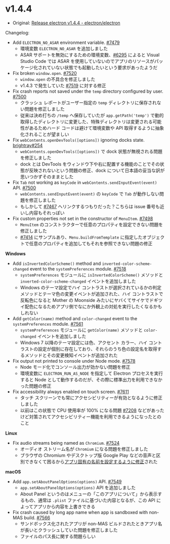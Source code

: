 # v1.4.4

* Original: [Release electron v1.4.4 - electron/electron](https://github.com/electron/electron/releases/tag/v1.4.4)

Changelog:

* Add `ELECTRON_NO_ASAR` environment variable. [#7479](https://github.com/electron/electron/pull/7479)
  * 環境変数 `ELECTRON_NO_ASAR` を追加しました
  * ASAR サポートを無効にするための環境変数、[#6295](https://github.com/electron/electron/issues/6295) によると Visual Studio Code では ASAR を使用していないのでアプリのリソースがパッケージ化されていない状態でも起動したいという要求があったようだ
* Fix broken `window.open`. [#7520](https://github.com/electron/electron/pull/7520)
  * `window.open` の不具合を修正しました
  * v1.4.3 で発生していた [#7519](https://github.com/electron/electron/issues/7519) に対する修正
* Fix crash reports not saved under the `temp` directory configured by user. [#7500](https://github.com/electron/electron/pull/7500)
  * クラッシュ レポートがユーザー指定の `temp` ディレクトリに保存されない問題を修正しました
  * 従来は決め打ちの `/temp` へ保存していたが `app.getPath('temp')` で動的取得したディレクトリに変更した、特殊ディレクトリは変更される可能性があるためハード コードは避けて環境変数や API 取得するように抽象化されることが望ましい
* Fix `webContents.openDevTools([options])` ignoring docks state. [brightray#254](https://github.com/electron/brightray/pull/254)
  * `webContents.openDevTools([options])` で dock 状態が無視される問題を修正しました
  * dock とは DevTools をウィンドウ下や右に配置する機能のことでその状態が反映されないという問題の修正、dock について日本語の妥当な訳が思いつかずそのままとした
* Fix `Tab` not working as `keyCode` in `webContents.sendInputEvent(event)` API. [#7500](https://github.com/electron/electron/pull/7500)
  * `webContents.sendInputEvent(event)` の `keyCode` で `Tab` が動作しない問題を修正しました
  * もしかして [#7467](https://github.com/electron/electron/issues/7467) へリンクするつもりだった？こちらは issue 番号も近いし内容もそれっぽい
* Fix custom properties not set in the constructor of `MenuItem`. [#7498](https://github.com/electron/electron/pull/7498)
  * `MenuItem` のコンストラクターで任意のプロパティを設定できない問題を修正しました
  * [#7414](https://github.com/electron/electron/issues/7414) にサンプルあり、`Menu.buildFromTemplate` に指定したオブジェクトで任意のプロパティを追加してもそれを参照できない問題の修正

**Windows**

* Add `isInvertedColorScheme()` method and `inverted-color-scheme-changed` event to the `systemPreferences` module. [#7518](https://github.com/electron/electron/pull/7518)
  * `systemPreferences` モジュールに `isInvertedColorScheme()` メソッドと `inverted-color-scheme-changed` イベントを追加しました
  * Windows のテーマ設定でハイ コントラストが選択されているかの判定メソッドとテーマ色の変更イベントが追加された、ハイ コントラストで反転色になると Mother の Moonside みたいにヤバくてサイケでドギツイ配色になるためアプリ側でなにか外観上の対処を実行したくなるかもしれない
* Add `getColor(name)` method and `color-changed` event to the `systemPreferences` module. [#7561](https://github.com/electron/electron/pull/7561)
  * `systemPreferences` モジュールに `getColor(name)` メソッドと `color-changed` イベントを追加しました
  * Windows 7 以降のテーマ設定には色、アクセント カラー、ハイ コントラストの設定が個別に存在しており、それらのうち色の設定名を取得するメソッドとその変更検知イベントが追加された
* Fix output not printed to console under Node mode. [#7578](https://github.com/electron/electron/pull/7578)
  * Node モード化でコンソール出力が効かない問題を修正
  * 環境変数に `ELECTRON_RUN_AS_NODE` を指定して Electron プロセスを実行すると Node として動作するのだが、その際に標準出力を利用できなかった問題の修正
* Fix accessibility always enabled on touch screen. [#7611](https://github.com/electron/electron/pull/7611)
  * タッチ スクリーンでも常にアクセシビリティーが有効となるように修正しました
  * 以前はこの状態で CPU 使用率が 100% になる問題 [#7208](https://github.com/electron/electron/issues/7208) などがあったけど対策されてアクセシビリティー機能を利用できるようになったとのこと

**Linux**

* Fix audio streams being named as `Chromium`. [#7524](https://github.com/electron/electron/pull/7524)
  * オーディオ ストリーム名が `Chromium` になる問題を修正しました
  * ブラウザの Chromium やデスクトップ版 Google Play などの音声と区別できなくて困るから[アプリ固有の名前を設定するように修正](https://github.com/electron/electron/commit/f09ed4b6773bf8b7fa197b1463dc06ee82f6f7f0)された

**macOS**

* Add `app.setAboutPanelOptions(options)` API. [#7549](https://github.com/electron/electron/pull/7549)
  * `app.setAboutPanelOptions(options)` API を追加しました
  * About Panel というのはメニューの「このアプリについて」から表示するもの、通常は `.plist` ファイルに基づいた内容となるが、この API によってアプリから内容を上書きできる
* Fix crash caused by long app name when app is sandboxed with non-MAS build. [#7566](https://github.com/electron/electron/pull/7566)
  * サンドボックス化されたアプリが non-MAS ビルドされたときアプリ名が長いとクラッシュしていた問題を修正しました
  * ファイルのパス長に関する問題らしい
